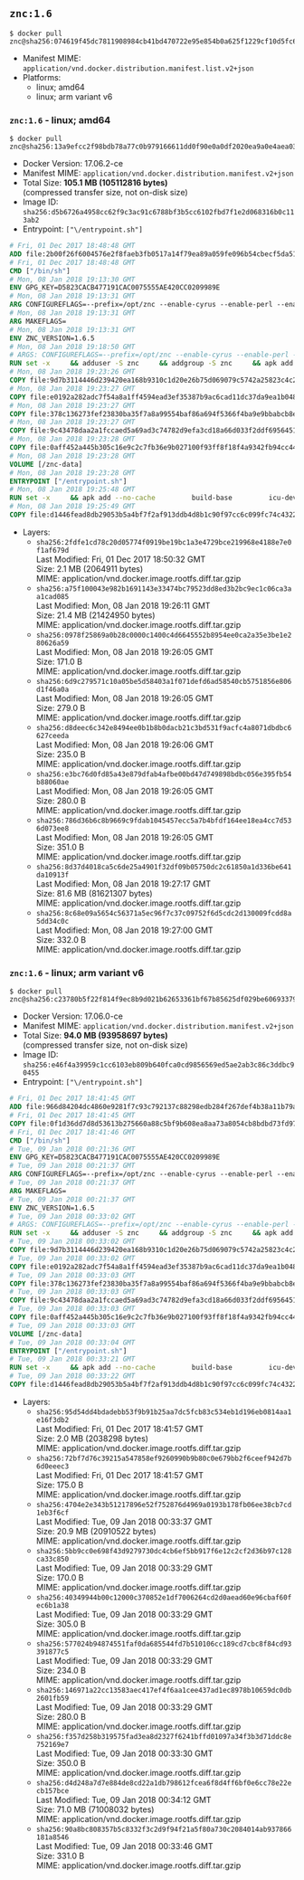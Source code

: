 ## `znc:1.6`

```console
$ docker pull znc@sha256:074619f45dc7811908984cb41bd470722e95e854b0a625f1229cf10d5fc6aeb5
```

-	Manifest MIME: `application/vnd.docker.distribution.manifest.list.v2+json`
-	Platforms:
	-	linux; amd64
	-	linux; arm variant v6

### `znc:1.6` - linux; amd64

```console
$ docker pull znc@sha256:13a9efcc2f98bdb78a77c0b979166611dd0f90e0a0df2020ea9a0e4aea036184
```

-	Docker Version: 17.06.2-ce
-	Manifest MIME: `application/vnd.docker.distribution.manifest.v2+json`
-	Total Size: **105.1 MB (105112816 bytes)**  
	(compressed transfer size, not on-disk size)
-	Image ID: `sha256:d5b6726a4958cc62f9c3ac91c6788bf3b5cc6102fbd7f1e2d068316b0c113ab2`
-	Entrypoint: `["\/entrypoint.sh"]`

```dockerfile
# Fri, 01 Dec 2017 18:48:48 GMT
ADD file:2b00f26f6004576e2f8faeb3fb0517a14f79ea89a059fe096b54cbecf5da512e in / 
# Fri, 01 Dec 2017 18:48:48 GMT
CMD ["/bin/sh"]
# Mon, 08 Jan 2018 19:13:30 GMT
ENV GPG_KEY=D5823CACB477191CAC0075555AE420CC0209989E
# Mon, 08 Jan 2018 19:13:31 GMT
ARG CONFIGUREFLAGS=--prefix=/opt/znc --enable-cyrus --enable-perl --enable-python --disable-ipv6
# Mon, 08 Jan 2018 19:13:31 GMT
ARG MAKEFLAGS=
# Mon, 08 Jan 2018 19:13:31 GMT
ENV ZNC_VERSION=1.6.5
# Mon, 08 Jan 2018 19:18:50 GMT
# ARGS: CONFIGUREFLAGS=--prefix=/opt/znc --enable-cyrus --enable-perl --enable-python --disable-ipv6 MAKEFLAGS=
RUN set -x     && adduser -S znc     && addgroup -S znc     && apk add --no-cache --virtual runtime-dependencies         ca-certificates         cyrus-sasl         icu         su-exec         tini         tzdata     && apk add --no-cache --virtual build-dependencies         build-base         curl         cyrus-sasl-dev         gnupg         icu-dev         libressl-dev         perl-dev         python3-dev     && mkdir /znc-src && cd /znc-src     && curl -fsSL "https://znc.in/releases/archive/znc-${ZNC_VERSION}.tar.gz" -o znc.tgz     && curl -fsSL "https://znc.in/releases/archive/znc-${ZNC_VERSION}.tar.gz.sig" -o znc.tgz.sig     && export GNUPGHOME="$(mktemp -d)"     && gpg --keyserver ha.pool.sks-keyservers.net --recv-keys "${GPG_KEY}"     && gpg --batch --verify znc.tgz.sig znc.tgz     && rm -rf "$GNUPGHOME"     && tar -zxf znc.tgz --strip-components=1     && mkdir build && cd build     && ../configure ${CONFIGUREFLAGS}     && make $MAKEFLAGS     && make install     && apk del build-dependencies     && cd / && rm -rf /znc-src
# Mon, 08 Jan 2018 19:23:26 GMT
COPY file:9d7b3114446d239420ea168b9310c1d20e26b75d069079c5742a25823c4c2aab in / 
# Mon, 08 Jan 2018 19:23:27 GMT
COPY file:e0192a282adc7f54a8a1ff4594ead3ef35387b9ac6cad11dc37da9ea1b048a13 in /startup-sequence/ 
# Mon, 08 Jan 2018 19:23:27 GMT
COPY file:378c136273fef23830ba35f7a8a99554baf86a694f5366f4ba9e9bbabcb8ee6a in /startup-sequence/ 
# Mon, 08 Jan 2018 19:23:27 GMT
COPY file:9c43478daa2a1fccaed5a69ad3c74782d9efa3cd18a66d033f2ddf6956451ba5 in /startup-sequence/ 
# Mon, 08 Jan 2018 19:23:28 GMT
COPY file:0aff452a445b305c16e9c2c7fb36e9b027100f93ff8f18f4a9342fb94cc44b9c in /startup-sequence/ 
# Mon, 08 Jan 2018 19:23:28 GMT
VOLUME [/znc-data]
# Mon, 08 Jan 2018 19:23:28 GMT
ENTRYPOINT ["/entrypoint.sh"]
# Mon, 08 Jan 2018 19:25:48 GMT
RUN set -x     && apk add --no-cache         build-base         icu-dev         libressl-dev         perl         python3
# Mon, 08 Jan 2018 19:25:49 GMT
COPY file:d1446fead8db29053b5a4bf7f2af913ddb4d8b1c90f97cc6c099fc74c4322109 in /startup-sequence/ 
```

-	Layers:
	-	`sha256:2fdfe1cd78c20d05774f0919be19bc1a3e4729bce219968e4188e7e0f1af679d`  
		Last Modified: Fri, 01 Dec 2017 18:50:32 GMT  
		Size: 2.1 MB (2064911 bytes)  
		MIME: application/vnd.docker.image.rootfs.diff.tar.gzip
	-	`sha256:a75f100043e982b1691143e33474bc79523dd8ed3b2bc9ec1c06ca3aa1cad085`  
		Last Modified: Mon, 08 Jan 2018 19:26:11 GMT  
		Size: 21.4 MB (21424950 bytes)  
		MIME: application/vnd.docker.image.rootfs.diff.tar.gzip
	-	`sha256:0978f25869a0b28c0000c1400c4d6645552b8954ee0ca2a35e3be1e280626a59`  
		Last Modified: Mon, 08 Jan 2018 19:26:05 GMT  
		Size: 171.0 B  
		MIME: application/vnd.docker.image.rootfs.diff.tar.gzip
	-	`sha256:6d9c279571c10a05be5d58403a1f071defd6ad58540cb5751856e806d1f46a0a`  
		Last Modified: Mon, 08 Jan 2018 19:26:05 GMT  
		Size: 279.0 B  
		MIME: application/vnd.docker.image.rootfs.diff.tar.gzip
	-	`sha256:d8deec6c342e8494ee0b1b8b0dacb21c3bd531f9acfc4a8071dbdbc6627ceeda`  
		Last Modified: Mon, 08 Jan 2018 19:26:06 GMT  
		Size: 235.0 B  
		MIME: application/vnd.docker.image.rootfs.diff.tar.gzip
	-	`sha256:e3bc76d0fd85a43e879dfab4afbe00bd47d749898bdbc056e395fb54b88060ae`  
		Last Modified: Mon, 08 Jan 2018 19:26:05 GMT  
		Size: 280.0 B  
		MIME: application/vnd.docker.image.rootfs.diff.tar.gzip
	-	`sha256:786d36b6c8b9669c9fdab1045457ecc5a7b4bfdf164ee18ea4cc7d536d073ee8`  
		Last Modified: Mon, 08 Jan 2018 19:26:05 GMT  
		Size: 351.0 B  
		MIME: application/vnd.docker.image.rootfs.diff.tar.gzip
	-	`sha256:8d37d4018ca5c6de25a4901f32df09b05750dc2c61850a1d336be641da10913f`  
		Last Modified: Mon, 08 Jan 2018 19:27:17 GMT  
		Size: 81.6 MB (81621307 bytes)  
		MIME: application/vnd.docker.image.rootfs.diff.tar.gzip
	-	`sha256:8c68e09a5654c56371a5ec96f7c37c09752f6d5cdc2d130009fcdd8a5dd34c0c`  
		Last Modified: Mon, 08 Jan 2018 19:27:00 GMT  
		Size: 332.0 B  
		MIME: application/vnd.docker.image.rootfs.diff.tar.gzip

### `znc:1.6` - linux; arm variant v6

```console
$ docker pull znc@sha256:c23780b5f22f814f9ec8b9d021b62653361bf67b85625df029be60693379e63e
```

-	Docker Version: 17.06.0-ce
-	Manifest MIME: `application/vnd.docker.distribution.manifest.v2+json`
-	Total Size: **94.0 MB (93958697 bytes)**  
	(compressed transfer size, not on-disk size)
-	Image ID: `sha256:e46f4a39959c1cc6103eb809b640fca0cd9856569ed5ae2ab3c86c3ddbc90455`
-	Entrypoint: `["\/entrypoint.sh"]`

```dockerfile
# Fri, 01 Dec 2017 18:41:45 GMT
ADD file:966d84204dc4860e9281f7c93c792137c88298edb284f267def4b38a11b79a1f in / 
# Fri, 01 Dec 2017 18:41:45 GMT
COPY file:0f1d36dd7d8d53613b275660a88c5bf9b608ea8aa73a8054cb8bdbd73fd971ac in /etc/localtime 
# Fri, 01 Dec 2017 18:41:46 GMT
CMD ["/bin/sh"]
# Tue, 09 Jan 2018 00:21:36 GMT
ENV GPG_KEY=D5823CACB477191CAC0075555AE420CC0209989E
# Tue, 09 Jan 2018 00:21:37 GMT
ARG CONFIGUREFLAGS=--prefix=/opt/znc --enable-cyrus --enable-perl --enable-python --disable-ipv6
# Tue, 09 Jan 2018 00:21:37 GMT
ARG MAKEFLAGS=
# Tue, 09 Jan 2018 00:21:37 GMT
ENV ZNC_VERSION=1.6.5
# Tue, 09 Jan 2018 00:33:02 GMT
# ARGS: CONFIGUREFLAGS=--prefix=/opt/znc --enable-cyrus --enable-perl --enable-python --disable-ipv6 MAKEFLAGS=
RUN set -x     && adduser -S znc     && addgroup -S znc     && apk add --no-cache --virtual runtime-dependencies         ca-certificates         cyrus-sasl         icu         su-exec         tini         tzdata     && apk add --no-cache --virtual build-dependencies         build-base         curl         cyrus-sasl-dev         gnupg         icu-dev         libressl-dev         perl-dev         python3-dev     && mkdir /znc-src && cd /znc-src     && curl -fsSL "https://znc.in/releases/archive/znc-${ZNC_VERSION}.tar.gz" -o znc.tgz     && curl -fsSL "https://znc.in/releases/archive/znc-${ZNC_VERSION}.tar.gz.sig" -o znc.tgz.sig     && export GNUPGHOME="$(mktemp -d)"     && gpg --keyserver ha.pool.sks-keyservers.net --recv-keys "${GPG_KEY}"     && gpg --batch --verify znc.tgz.sig znc.tgz     && rm -rf "$GNUPGHOME"     && tar -zxf znc.tgz --strip-components=1     && mkdir build && cd build     && ../configure ${CONFIGUREFLAGS}     && make $MAKEFLAGS     && make install     && apk del build-dependencies     && cd / && rm -rf /znc-src
# Tue, 09 Jan 2018 00:33:02 GMT
COPY file:9d7b3114446d239420ea168b9310c1d20e26b75d069079c5742a25823c4c2aab in / 
# Tue, 09 Jan 2018 00:33:02 GMT
COPY file:e0192a282adc7f54a8a1ff4594ead3ef35387b9ac6cad11dc37da9ea1b048a13 in /startup-sequence/ 
# Tue, 09 Jan 2018 00:33:03 GMT
COPY file:378c136273fef23830ba35f7a8a99554baf86a694f5366f4ba9e9bbabcb8ee6a in /startup-sequence/ 
# Tue, 09 Jan 2018 00:33:03 GMT
COPY file:9c43478daa2a1fccaed5a69ad3c74782d9efa3cd18a66d033f2ddf6956451ba5 in /startup-sequence/ 
# Tue, 09 Jan 2018 00:33:03 GMT
COPY file:0aff452a445b305c16e9c2c7fb36e9b027100f93ff8f18f4a9342fb94cc44b9c in /startup-sequence/ 
# Tue, 09 Jan 2018 00:33:03 GMT
VOLUME [/znc-data]
# Tue, 09 Jan 2018 00:33:04 GMT
ENTRYPOINT ["/entrypoint.sh"]
# Tue, 09 Jan 2018 00:33:21 GMT
RUN set -x     && apk add --no-cache         build-base         icu-dev         libressl-dev         perl         python3
# Tue, 09 Jan 2018 00:33:22 GMT
COPY file:d1446fead8db29053b5a4bf7f2af913ddb4d8b1c90f97cc6c099fc74c4322109 in /startup-sequence/ 
```

-	Layers:
	-	`sha256:95d54dd4bdadebb53f9b91b25aa7dc5fcb83c534eb1d196eb0814aa1e16f3db2`  
		Last Modified: Fri, 01 Dec 2017 18:41:57 GMT  
		Size: 2.0 MB (2038298 bytes)  
		MIME: application/vnd.docker.image.rootfs.diff.tar.gzip
	-	`sha256:72bf7d76c39215a547858ef9260990b9b80c0e679bb2f6ceef942d7b6d0eeec3`  
		Last Modified: Fri, 01 Dec 2017 18:41:57 GMT  
		Size: 175.0 B  
		MIME: application/vnd.docker.image.rootfs.diff.tar.gzip
	-	`sha256:4704e2e343b51217896e52f752876d4969a0193b178fb06ee38cb7cd1eb3f6cf`  
		Last Modified: Tue, 09 Jan 2018 00:33:37 GMT  
		Size: 20.9 MB (20910522 bytes)  
		MIME: application/vnd.docker.image.rootfs.diff.tar.gzip
	-	`sha256:5bb9cc0e698f43d9279730dc4cb6ef5bb917f6e12c2cf2d36b97c128ca33c850`  
		Last Modified: Tue, 09 Jan 2018 00:33:29 GMT  
		Size: 170.0 B  
		MIME: application/vnd.docker.image.rootfs.diff.tar.gzip
	-	`sha256:40349944b00c12000c370852e1df7006264cd2d0aead60e96cbaf60fec6b1a38`  
		Last Modified: Tue, 09 Jan 2018 00:33:29 GMT  
		Size: 305.0 B  
		MIME: application/vnd.docker.image.rootfs.diff.tar.gzip
	-	`sha256:577024b94874551faf0da685544fd7b510106cc189cd7cbc8f84cd93391877c5`  
		Last Modified: Tue, 09 Jan 2018 00:33:29 GMT  
		Size: 234.0 B  
		MIME: application/vnd.docker.image.rootfs.diff.tar.gzip
	-	`sha256:146971a22cc13583aec417ef4f6aa1cee437ad1ec8978b10659dc0db2601fb59`  
		Last Modified: Tue, 09 Jan 2018 00:33:29 GMT  
		Size: 280.0 B  
		MIME: application/vnd.docker.image.rootfs.diff.tar.gzip
	-	`sha256:f357d258b319575fad3ea8d2327f6241bffd01097a34f3b3d71ddc8e752169e7`  
		Last Modified: Tue, 09 Jan 2018 00:33:30 GMT  
		Size: 350.0 B  
		MIME: application/vnd.docker.image.rootfs.diff.tar.gzip
	-	`sha256:d4d248a7d7e884de8cd22a1db798612fcea6f8d4ff6bf0e6cc78e22ecb157bce`  
		Last Modified: Tue, 09 Jan 2018 00:34:12 GMT  
		Size: 71.0 MB (71008032 bytes)  
		MIME: application/vnd.docker.image.rootfs.diff.tar.gzip
	-	`sha256:90a8bc808357b5c8332f3c2d9f94f21a5f80a730c2084014ab937866181a8546`  
		Last Modified: Tue, 09 Jan 2018 00:33:46 GMT  
		Size: 331.0 B  
		MIME: application/vnd.docker.image.rootfs.diff.tar.gzip
